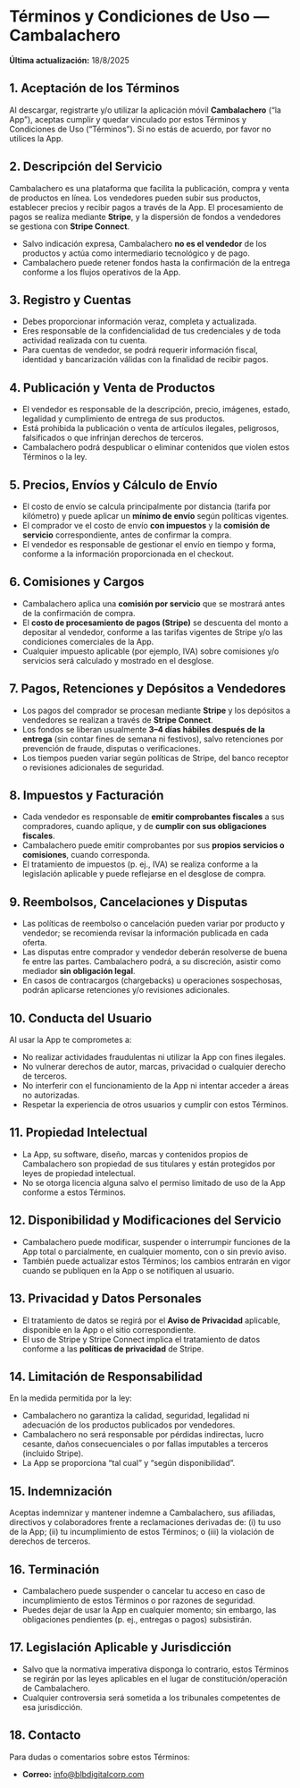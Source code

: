 # Términos y Condiciones de Uso — Cambalachero
**Última actualización:** 18/8/2025

## 1. Aceptación de los Términos
Al descargar, registrarte y/o utilizar la aplicación móvil **Cambalachero** (“la App”), aceptas cumplir y quedar vinculado por estos Términos y Condiciones de Uso (“Términos”). Si no estás de acuerdo, por favor no utilices la App.

## 2. Descripción del Servicio
Cambalachero es una plataforma que facilita la publicación, compra y venta de productos en línea. Los vendedores pueden subir sus productos, establecer precios y recibir pagos a través de la App. El procesamiento de pagos se realiza mediante **Stripe**, y la dispersión de fondos a vendedores se gestiona con **Stripe Connect**.

- Salvo indicación expresa, Cambalachero **no es el vendedor** de los productos y actúa como intermediario tecnológico y de pago.
- Cambalachero puede retener fondos hasta la confirmación de la entrega conforme a los flujos operativos de la App.

## 3. Registro y Cuentas
- Debes proporcionar información veraz, completa y actualizada.
- Eres responsable de la confidencialidad de tus credenciales y de toda actividad realizada con tu cuenta.
- Para cuentas de vendedor, se podrá requerir información fiscal, identidad y bancarización válidas con la finalidad de recibir pagos.

## 4. Publicación y Venta de Productos
- El vendedor es responsable de la descripción, precio, imágenes, estado, legalidad y cumplimiento de entrega de sus productos.
- Está prohibida la publicación o venta de artículos ilegales, peligrosos, falsificados o que infrinjan derechos de terceros.
- Cambalachero podrá despublicar o eliminar contenidos que violen estos Términos o la ley.

## 5. Precios, Envíos y Cálculo de Envío
- El costo de envío se calcula principalmente por distancia (tarifa por kilómetro) y puede aplicar un **mínimo de envío** según políticas vigentes.
- El comprador ve el costo de envío **con impuestos** y la **comisión de servicio** correspondiente, antes de confirmar la compra.
- El vendedor es responsable de gestionar el envío en tiempo y forma, conforme a la información proporcionada en el checkout.

## 6. Comisiones y Cargos
- Cambalachero aplica una **comisión por servicio** que se mostrará antes de la confirmación de compra.
- El **costo de procesamiento de pagos (Stripe)** se descuenta del monto a depositar al vendedor, conforme a las tarifas vigentes de Stripe y/o las condiciones comerciales de la App.
- Cualquier impuesto aplicable (por ejemplo, IVA) sobre comisiones y/o servicios será calculado y mostrado en el desglose.

## 7. Pagos, Retenciones y Depósitos a Vendedores
- Los pagos del comprador se procesan mediante **Stripe** y los depósitos a vendedores se realizan a través de **Stripe Connect**.
- Los fondos se liberan usualmente **3–4 días hábiles después de la entrega** (sin contar fines de semana ni festivos), salvo retenciones por prevención de fraude, disputas o verificaciones.
- Los tiempos pueden variar según políticas de Stripe, del banco receptor o revisiones adicionales de seguridad.

## 8. Impuestos y Facturación
- Cada vendedor es responsable de **emitir comprobantes fiscales** a sus compradores, cuando aplique, y de **cumplir con sus obligaciones fiscales**.
- Cambalachero puede emitir comprobantes por sus **propios servicios o comisiones**, cuando corresponda.
- El tratamiento de impuestos (p. ej., IVA) se realiza conforme a la legislación aplicable y puede reflejarse en el desglose de compra.

## 9. Reembolsos, Cancelaciones y Disputas
- Las políticas de reembolso o cancelación pueden variar por producto y vendedor; se recomienda revisar la información publicada en cada oferta.
- Las disputas entre comprador y vendedor deberán resolverse de buena fe entre las partes. Cambalachero podrá, a su discreción, asistir como mediador **sin obligación legal**.
- En casos de contracargos (chargebacks) u operaciones sospechosas, podrán aplicarse retenciones y/o revisiones adicionales.

## 10. Conducta del Usuario
Al usar la App te comprometes a:
- No realizar actividades fraudulentas ni utilizar la App con fines ilegales.
- No vulnerar derechos de autor, marcas, privacidad o cualquier derecho de terceros.
- No interferir con el funcionamiento de la App ni intentar acceder a áreas no autorizadas.
- Respetar la experiencia de otros usuarios y cumplir con estos Términos.

## 11. Propiedad Intelectual
- La App, su software, diseño, marcas y contenidos propios de Cambalachero son propiedad de sus titulares y están protegidos por leyes de propiedad intelectual.
- No se otorga licencia alguna salvo el permiso limitado de uso de la App conforme a estos Términos.

## 12. Disponibilidad y Modificaciones del Servicio
- Cambalachero puede modificar, suspender o interrumpir funciones de la App total o parcialmente, en cualquier momento, con o sin previo aviso.
- También puede actualizar estos Términos; los cambios entrarán en vigor cuando se publiquen en la App o se notifiquen al usuario.

## 13. Privacidad y Datos Personales
- El tratamiento de datos se regirá por el **Aviso de Privacidad** aplicable, disponible en la App o el sitio correspondiente.
- El uso de Stripe y Stripe Connect implica el tratamiento de datos conforme a las **políticas de privacidad** de Stripe.

## 14. Limitación de Responsabilidad
En la medida permitida por la ley:
- Cambalachero no garantiza la calidad, seguridad, legalidad ni adecuación de los productos publicados por vendedores.
- Cambalachero no será responsable por pérdidas indirectas, lucro cesante, daños consecuenciales o por fallas imputables a terceros (incluido Stripe).
- La App se proporciona “tal cual” y “según disponibilidad”.

## 15. Indemnización
Aceptas indemnizar y mantener indemne a Cambalachero, sus afiliadas, directivos y colaboradores frente a reclamaciones derivadas de: (i) tu uso de la App; (ii) tu incumplimiento de estos Términos; o (iii) la violación de derechos de terceros.

## 16. Terminación
- Cambalachero puede suspender o cancelar tu acceso en caso de incumplimiento de estos Términos o por razones de seguridad.
- Puedes dejar de usar la App en cualquier momento; sin embargo, las obligaciones pendientes (p. ej., entregas o pagos) subsistirán.

## 17. Legislación Aplicable y Jurisdicción
- Salvo que la normativa imperativa disponga lo contrario, estos Términos se regirán por las leyes aplicables en el lugar de constitución/operación de Cambalachero.
- Cualquier controversia será sometida a los tribunales competentes de esa jurisdicción.

## 18. Contacto
Para dudas o comentarios sobre estos Términos:
- **Correo:** info@blbdigitalcorp.com

